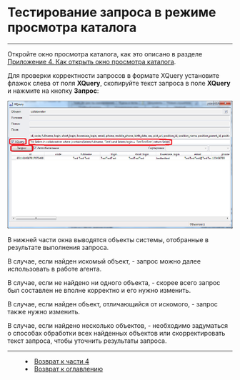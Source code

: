 # Тестирование запроса в режиме просмотра каталога
***

Откройте окно просмотра каталога, как это описано в разделе [Приложение 4. Как открыть окно просмотра каталога](4_pril.md).

Для проверки корректности запросов в формате XQuery установите флажок слева от поля **XQuery**, скопируйте текст запроса в поле **XQuery** и нажмите на кнопку **Запрос**:

![](Window_XQuery02.png)

В нижней части окна выводятся объекты системы, отобранные в результате выполнения запроса.

В случае, если найден искомый объект, - запрос можно далее использовать в работе агента.

В случае, если не найдено ни одного объекта, - скорее всего запрос был составлен не вполне корректно и его нужно изменить.

В случае, если найден объект, отличающийся от искомого, - запрос также нужно изменить.

В случае, если найдено несколько объектов, - необходимо задуматься о способах обработки всех найденных объектов или скорректировать текст запроса, чтобы уточнить результаты запроса.



***
<dd><li> <a href="4_queries.md"> Возврат к части 4</a></dd>
<dd><li> <a href="README.md"> Возврат к оглавлению</a></dd>
